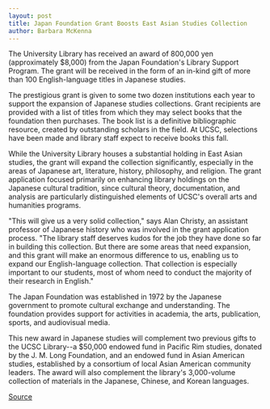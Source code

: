 ```yaml
---
layout: post
title: Japan Foundation Grant Boosts East Asian Studies Collection
author: Barbara McKenna
---
```


The University Library has received an award of 800,000 yen (approximately $8,000) from the Japan Foundation's Library Support Program. The grant will be received in the form of an in-kind gift of more than 100 English-language titles in Japanese studies.

The prestigious grant is given to some two dozen institutions each year to support the expansion of Japanese studies collections. Grant recipients are provided with a list of titles from which they may select books that the foundation then purchases. The book list is a definitive bibliographic resource, created by outstanding scholars in the field. At UCSC, selections have been made and library staff expect to receive books this fall.

While the University Library houses a substantial holding in East Asian studies, the grant will expand the collection significantly, especially in the areas of Japanese art, literature, history, philosophy, and religion. The grant application focused primarily on enhancing library holdings on the Japanese cultural tradition, since cultural theory, documentation, and analysis are particularly distinguished elements of UCSC's overall arts and humanities programs.

"This will give us a very solid collection," says Alan Christy, an assistant professor of Japanese history who was involved in the grant application process. "The library staff deserves kudos for the job they have done so far in building this collection. But there are some areas that need expansion, and this grant will make an enormous difference to us, enabling us to expand our English-language collection. That collection is especially important to our students, most of whom need to conduct the majority of their research in English."

The Japan Foundation was established in 1972 by the Japanese government to promote cultural exchange and understanding. The foundation provides support for activities in academia, the arts, publication, sports, and audiovisual media.

This new award in Japanese studies will complement two previous gifts to the UCSC Library--a $50,000 endowed fund in Pacific Rim studies, donated by the J. M. Long Foundation, and an endowed fund in Asian American studies, established by a consortium of local Asian American community leaders. The award will also complement the library's 3,000-volume collection of materials in the Japanese, Chinese, and Korean languages.

[Source](http://www1.ucsc.edu/oncampus/currents/98-99/08-10/japan.htm "Permalink to Japan Foundation grant to University Library: 08-10-98")
